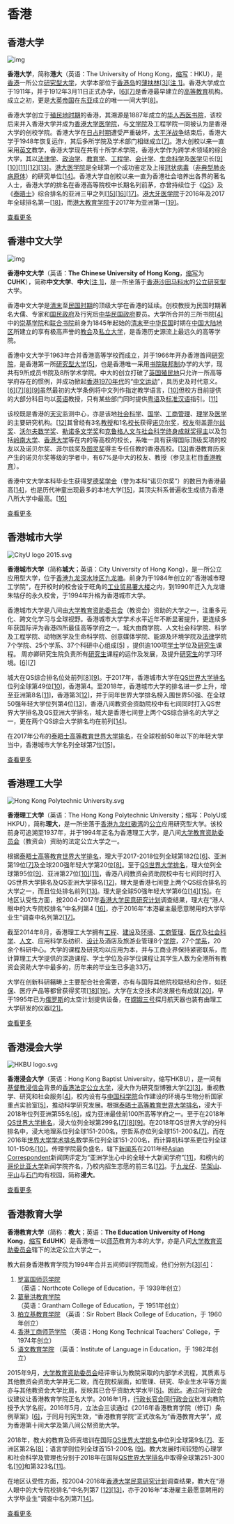 # 香港

## 香港大学
![img](https://upload.wikimedia.org/wikipedia/zh/thumb/2/27/HKU_Coat_of_Arms.png/200px-HKU_Coat_of_Arms.png)

**香港大学**，简称**港大**（英语：The University of Hong Kong，[缩写](https://zh.wikipedia.org/wiki/%E7%B8%AE%E5%AF%AB)：HKU），是[香港](https://zh.wikipedia.org/wiki/%E9%A6%99%E6%B8%AF)一所公立[研究型大学](https://zh.wikipedia.org/wiki/%E7%A0%94%E7%A9%B6%E5%9E%8B%E5%A4%A7%E5%AD%B8)，大学本部位于[香港岛](https://zh.wikipedia.org/wiki/%E9%A6%99%E6%B8%AF%E5%B3%B6)的[薄扶林](https://zh.wikipedia.org/wiki/%E8%96%84%E6%89%B6%E6%9E%97)[[3\]](https://zh.wikipedia.org/wiki/%E9%A6%99%E6%B8%AF%E5%A4%A7%E5%AD%B8#cite_note-%E8%81%AF%E7%B5%A1%E6%88%91%E5%80%91-3)[[注 1\]](https://zh.wikipedia.org/wiki/%E9%A6%99%E6%B8%AF%E5%A4%A7%E5%AD%B8#cite_note-%E5%88%86%E5%8D%80-5)。香港大学成立于1911年，并于1912年3月11日正式办学，[[6\]](https://zh.wikipedia.org/wiki/%E9%A6%99%E6%B8%AF%E5%A4%A7%E5%AD%B8#cite_note-7)[[7\]](https://zh.wikipedia.org/wiki/%E9%A6%99%E6%B8%AF%E5%A4%A7%E5%AD%B8#cite_note-EarlyYears-8)是香港最早建立的[高等教育](https://zh.wikipedia.org/wiki/%E9%AB%98%E7%AD%89%E6%95%99%E8%82%B2)机构。成立之初，更是[大英帝国](https://zh.wikipedia.org/wiki/%E5%A4%A7%E8%8B%B1%E5%B8%9D%E5%9C%8B)在[东亚](https://zh.wikipedia.org/wiki/%E6%9D%B1%E4%BA%9E)成立的唯一一间大学[[8\]](https://zh.wikipedia.org/wiki/%E9%A6%99%E6%B8%AF%E5%A4%A7%E5%AD%B8#cite_note-9)。

香港大学创立于[殖民地时期](https://zh.wikipedia.org/wiki/%E9%A6%99%E6%B8%AF%E6%AE%96%E6%B0%91%E5%9C%B0%E6%99%82%E6%9C%9F)的香港，其溯源是1887年成立的[华人西医书院](https://zh.wikipedia.org/wiki/%E8%8F%AF%E4%BA%BA%E8%A5%BF%E9%86%AB%E6%9B%B8%E9%99%A2)，该校后来并入香港大学并成为[香港大学医学院](https://zh.wikipedia.org/wiki/%E9%A6%99%E6%B8%AF%E5%A4%A7%E5%AD%B8%E9%86%AB%E5%AD%B8%E9%99%A2)，与[文学院](https://zh.wikipedia.org/wiki/%E9%A6%99%E6%B8%AF%E5%A4%A7%E5%AD%B8%E6%96%87%E5%AD%B8%E9%99%A2)及工程学院一同被认为是香港大学的创校学院。香港大学在[日占时期](https://zh.wikipedia.org/wiki/%E9%A6%99%E6%B8%AF%E6%97%A5%E4%BD%94%E6%99%82%E6%9C%9F)遭受严重破坏，[太平洋战争](https://zh.wikipedia.org/wiki/%E5%A4%AA%E5%B9%B3%E6%B4%8B%E6%88%B0%E7%88%AD)结束后，香港大学于1948年恢复运作，其后多所学院及学术部门相继成立[[7\]](https://zh.wikipedia.org/wiki/%E9%A6%99%E6%B8%AF%E5%A4%A7%E5%AD%B8#cite_note-EarlyYears-8)。港大创校以来一直采用[英文](https://zh.wikipedia.org/wiki/%E8%8B%B1%E6%96%87)教学，香港大学现在共有十所学术学院，香港大学作为跨学术领域的综合大学，其以[法律学](https://zh.wikipedia.org/wiki/%E6%B3%95%E5%BE%8B%E5%AD%A6)、[政治学](https://zh.wikipedia.org/wiki/%E6%94%BF%E6%B2%BB%E5%AD%B8)、[教育学](https://zh.wikipedia.org/wiki/%E6%95%99%E8%82%B2%E5%AD%B8)、[工程学](https://zh.wikipedia.org/wiki/%E5%B7%A5%E7%A8%8B%E5%AD%B8)、[会计学](https://zh.wikipedia.org/wiki/%E6%9C%83%E8%A8%88%E5%AD%B8)、[生命科学](https://zh.wikipedia.org/wiki/%E7%94%9F%E5%91%BD%E7%A7%91%E5%AD%B8)及[医学](https://zh.wikipedia.org/wiki/%E9%86%AB%E5%AD%B8)见长[[9\]](https://zh.wikipedia.org/wiki/%E9%A6%99%E6%B8%AF%E5%A4%A7%E5%AD%B8#cite_note-10)[[10\]](https://zh.wikipedia.org/wiki/%E9%A6%99%E6%B8%AF%E5%A4%A7%E5%AD%B8#cite_note-11)[[11\]](https://zh.wikipedia.org/wiki/%E9%A6%99%E6%B8%AF%E5%A4%A7%E5%AD%B8#cite_note-12)[[12\]](https://zh.wikipedia.org/wiki/%E9%A6%99%E6%B8%AF%E5%A4%A7%E5%AD%B8#cite_note-13)[[13\]](https://zh.wikipedia.org/wiki/%E9%A6%99%E6%B8%AF%E5%A4%A7%E5%AD%B8#cite_note-14)。[港大医学院](https://zh.wikipedia.org/wiki/%E6%B8%AF%E5%A4%A7%E9%86%AB%E5%AD%B8%E9%99%A2)是全球第一个成功鉴定及上报[冠状病毒](https://zh.wikipedia.org/wiki/%E5%86%A0%E7%8A%B6%E7%97%85%E6%AF%92)（[非典型肺炎](https://zh.wikipedia.org/wiki/%E9%9D%9E%E5%85%B8%E5%9E%8B%E8%82%BA%E7%82%8E)[病原体](https://zh.wikipedia.org/wiki/%E7%97%85%E5%8E%9F%E9%AB%94)）的研究单位[[14\]](https://zh.wikipedia.org/wiki/%E9%A6%99%E6%B8%AF%E5%A4%A7%E5%AD%B8#cite_note-15)。香港大学自创校以来一直为香港社会培养出各界的著名人士，香港大学的排名在香港高等院校中长期名列前茅，亦曾持续位于《[QS](https://zh.wikipedia.org/wiki/QS%E4%B8%96%E7%95%8C%E5%A4%A7%E5%AD%A6%E6%8E%92%E5%90%8D)》及《[泰晤士](https://zh.wikipedia.org/wiki/%E6%B3%B0%E6%99%A4%E5%A3%AB%E9%AB%98%E7%AD%89%E6%95%99%E8%82%B2%E4%B8%96%E7%95%8C%E5%A4%A7%E5%AD%B8%E6%8E%92%E5%90%8D)》综合排名的亚洲三甲之列[[15\]](https://zh.wikipedia.org/wiki/%E9%A6%99%E6%B8%AF%E5%A4%A7%E5%AD%B8#cite_note-QS_World-16)[[16\]](https://zh.wikipedia.org/wiki/%E9%A6%99%E6%B8%AF%E5%A4%A7%E5%AD%B8#cite_note-QS_Asia-17)[[17\]](https://zh.wikipedia.org/wiki/%E9%A6%99%E6%B8%AF%E5%A4%A7%E5%AD%B8#cite_note-Times-18)。[港大牙医学院](https://zh.wikipedia.org/wiki/%E6%B8%AF%E5%A4%A7%E7%89%99%E9%86%AB%E5%AD%B8%E9%99%A2)于2016年及2017年全球排名第一[[18\]](https://zh.wikipedia.org/wiki/%E9%A6%99%E6%B8%AF%E5%A4%A7%E5%AD%B8#cite_note-on-20170308-19)，而[港大教育学院](https://zh.wikipedia.org/wiki/%E6%B8%AF%E5%A4%A7%E6%95%99%E8%82%B2%E5%AD%B8%E9%99%A2)于2017年为亚洲第一[[19\]](https://zh.wikipedia.org/wiki/%E9%A6%99%E6%B8%AF%E5%A4%A7%E5%AD%B8#cite_note-star-20171005-20)。

[查看更多](../hku/)

## 香港中文大学
![img](https://upload.wikimedia.org/wikipedia/zh/thumb/0/09/CUHK_Coat_of_Arms.png/250px-CUHK_Coat_of_Arms.png)

**香港中文大学**（英语：**The Chinese University of Hong Kong**，[缩写](https://zh.wikipedia.org/wiki/%E7%B8%AE%E5%AF%AB)为 **CUHK**），简称**中文大学**、**中大**[[注 1\]](https://zh.wikipedia.org/wiki/%E9%A6%99%E6%B8%AF%E4%B8%AD%E6%96%87%E5%A4%A7%E5%AD%B8#cite_note-4)，是一所坐落于[香港](https://zh.wikipedia.org/wiki/%E9%A6%99%E6%B8%AF)[沙田](https://zh.wikipedia.org/wiki/%E6%B2%99%E7%94%B0)[马料水](https://zh.wikipedia.org/wiki/%E9%A6%AC%E6%96%99%E6%B0%B4)的[公立](https://zh.wikipedia.org/wiki/%E5%85%AC%E7%AB%8B%E5%AD%B8%E6%A0%A1)[研究型](https://zh.wikipedia.org/wiki/%E7%A0%94%E7%A9%B6%E5%9E%8B%E5%A4%A7%E5%AD%B8)大学。

香港中文大学是[清末](https://zh.wikipedia.org/wiki/%E6%B8%85%E6%9C%AB)至[民国时期](https://zh.wikipedia.org/wiki/%E6%B0%91%E5%9B%BD%E6%97%B6%E6%9C%9F)的顶级大学在香港的延续。创校教授为民国时期著名大儒、专家和[国民政府](https://zh.wikipedia.org/wiki/%E5%9C%8B%E6%B0%91%E6%94%BF%E5%BA%9C)及行宪后[中华民国政府](https://zh.wikipedia.org/wiki/%E4%B8%AD%E8%8F%AF%E6%B0%91%E5%9C%8B%E6%94%BF%E5%BA%9C)要员。大学所合并的三所书院[[4\]](https://zh.wikipedia.org/wiki/%E9%A6%99%E6%B8%AF%E4%B8%AD%E6%96%87%E5%A4%A7%E5%AD%B8#cite_note-5)中的[崇基学院](https://zh.wikipedia.org/wiki/%E5%B4%87%E5%9F%BA%E5%AD%B8%E9%99%A2)和[联合书院](https://zh.wikipedia.org/wiki/%E8%81%AF%E5%90%88%E6%9B%B8%E9%99%A2)前身为1845年起始的[清末](https://zh.wikipedia.org/wiki/%E6%B8%85%E6%9C%AB)至[中华民国](https://zh.wikipedia.org/wiki/%E4%B8%AD%E8%8F%AF%E6%B0%91%E5%9C%8B)时期在[中国大陆地区](https://zh.wikipedia.org/wiki/%E4%B8%AD%E8%8F%AF%E6%B0%91%E5%9C%8B%E5%A4%A7%E9%99%B8%E6%99%82%E6%9C%9F)所建立的享有极高声誉的[教会](https://zh.wikipedia.org/wiki/%E6%95%99%E6%9C%83)及[私立大学](https://zh.wikipedia.org/wiki/%E7%A7%81%E7%AB%8B%E5%A4%A7%E5%AD%B8)，是香港历史源流上最远久的高等学院。

香港中文大学于1963年合并香港高等学校而成立，并于1966年开办香港首间[研究院](https://zh.wikipedia.org/wiki/%E7%A0%94%E7%A9%B6%E9%99%A2)，是香港第一所[研究型大学](https://zh.wikipedia.org/wiki/%E7%A0%94%E7%A9%B6%E5%9E%8B%E5%A4%A7%E5%AD%B8)[[5\]](https://zh.wikipedia.org/wiki/%E9%A6%99%E6%B8%AF%E4%B8%AD%E6%96%87%E5%A4%A7%E5%AD%B8#cite_note-research-6)，也是香港唯一采用[书院联邦制](https://zh.wikipedia.org/wiki/%E6%9B%B8%E9%99%A2%E8%81%AF%E9%82%A6%E5%88%B6)办学的大学，现共有9所成员书院及8所学术学院。中大的创立打破了[英国殖民地](https://zh.wikipedia.org/wiki/%E8%8B%B1%E5%9C%8B%E6%AE%96%E6%B0%91%E5%9C%B0)只允许一所高等学府存在的惯例，并成功掀起[香港1970年代](https://zh.wikipedia.org/wiki/%E9%A6%99%E6%B8%AF1970%E5%B9%B4%E4%BB%A3)的“[中文运动](https://zh.wikipedia.org/wiki/%E4%B8%AD%E6%96%87%E9%81%8B%E5%8B%95)”，具历史及时代意义。[[6\]](https://zh.wikipedia.org/wiki/%E9%A6%99%E6%B8%AF%E4%B8%AD%E6%96%87%E5%A4%A7%E5%AD%B8#cite_note-inmedianhk-7)[[7\]](https://zh.wikipedia.org/wiki/%E9%A6%99%E6%B8%AF%E4%B8%AD%E6%96%87%E5%A4%A7%E5%AD%B8#cite_note-pentoy-8)[[8\]](https://zh.wikipedia.org/wiki/%E9%A6%99%E6%B8%AF%E4%B8%AD%E6%96%87%E5%A4%A7%E5%AD%B8#cite_note-grantham-9)[[9\]](https://zh.wikipedia.org/wiki/%E9%A6%99%E6%B8%AF%E4%B8%AD%E6%96%87%E5%A4%A7%E5%AD%B8#cite_note-Max09-10)虽然最初的大学条例将中文列作指定教学语言，[[10\]](https://zh.wikipedia.org/wiki/%E9%A6%99%E6%B8%AF%E4%B8%AD%E6%96%87%E5%A4%A7%E5%AD%B8#cite_note-CAP_1109_The_Chinese_University_of_Hong_Kong_Ordinance-11)但校方目前提供的大部分科目均以[英语](https://zh.wikipedia.org/wiki/%E8%8B%B1%E8%AA%9E)教授，只有某些部门同时提供[粤语](https://zh.wikipedia.org/wiki/%E7%B2%B5%E8%AA%9E)及[标准汉语](https://zh.wikipedia.org/wiki/%E7%8F%BE%E4%BB%A3%E6%A8%99%E6%BA%96%E6%BC%A2%E8%AA%9E)指引。[[11\]](https://zh.wikipedia.org/wiki/%E9%A6%99%E6%B8%AF%E4%B8%AD%E6%96%87%E5%A4%A7%E5%AD%B8#cite_note-12)

该校既是香港的[天灾](https://zh.wikipedia.org/wiki/%E5%A4%A9%E7%81%BD)监测中心，亦是该地[社会科学](https://zh.wikipedia.org/wiki/%E7%A4%BE%E6%9C%83%E7%A7%91%E5%AD%B8)、[国学](https://zh.wikipedia.org/wiki/%E5%9C%8B%E5%AD%B8)、[工商管理](https://zh.wikipedia.org/wiki/%E5%B7%A5%E5%95%86%E7%AE%A1%E7%90%86)、[理学](https://zh.wikipedia.org/wiki/%E7%A7%91%E5%AD%B8)及[医学](https://zh.wikipedia.org/wiki/%E9%86%AB%E5%AD%B8)的主要研究机构。[[12\]](https://zh.wikipedia.org/wiki/%E9%A6%99%E6%B8%AF%E4%B8%AD%E6%96%87%E5%A4%A7%E5%AD%B8#cite_note-13)其曾经有3名[教授](https://zh.wikipedia.org/wiki/%E6%95%99%E6%8E%88)和1名[校长](https://zh.wikipedia.org/wiki/%E6%A0%A1%E9%95%B7)获得[诺贝尔奖](https://zh.wikipedia.org/wiki/%E8%AB%BE%E8%B2%9D%E7%88%BE%E7%8D%8E)，[校友](https://zh.wikipedia.org/wiki/%E6%A0%A1%E5%8F%8B)衔盖[菲尔兹奖](https://zh.wikipedia.org/wiki/%E8%8F%B2%E7%88%BE%E8%8C%B2%E7%8D%8E)、[沃尔夫数学奖](https://zh.wikipedia.org/wiki/%E6%B2%83%E5%B0%94%E5%A4%AB%E6%95%B0%E5%AD%A6%E5%A5%96)、[勒诺多文学奖](https://zh.wikipedia.org/wiki/%E6%9D%8E%E5%85%8B%E6%9B%BC)和[克鲁格人文与社会科学终身成就奖得主](https://zh.wikipedia.org/wiki/%E4%BD%99%E8%8B%B1%E6%99%82)以及包括[岭南大学](https://zh.wikipedia.org/wiki/%E5%B6%BA%E5%8D%97%E5%A4%A7%E5%AD%B8_(%E9%A6%99%E6%B8%AF))、[香港大学](https://zh.wikipedia.org/wiki/%E9%A6%99%E6%B8%AF%E5%A4%A7%E5%AD%B8)等在内的等高校的校长，系唯一具有获得国际顶级奖项的校友以及诺贝尔奖、菲尔兹奖及[图灵奖](https://zh.wikipedia.org/wiki/%E5%9B%BE%E7%81%B5%E5%A5%96)得主专任任教的香港高校。[[13\]](https://zh.wikipedia.org/wiki/%E9%A6%99%E6%B8%AF%E4%B8%AD%E6%96%87%E5%A4%A7%E5%AD%B8#cite_note-14)香港教育历来产生的诺贝尔奖等级的学者中，有67%是中大的校友、教授（参见主栏目[香港教育](https://zh.wikipedia.org/wiki/%E9%A6%99%E6%B8%AF%E6%95%99%E8%82%B2)）。

香港中文大学本科毕业生获得[罗德奖学金](https://zh.wikipedia.org/wiki/%E7%BD%97%E5%BE%B7%E5%A5%96%E5%AD%A6%E9%87%91)（誉为本科“诺贝尔奖”）的数目为香港最高[[14\]](https://zh.wikipedia.org/wiki/%E9%A6%99%E6%B8%AF%E4%B8%AD%E6%96%87%E5%A4%A7%E5%AD%B8#cite_note-autogenerated1-15)，也是历代神童出现最多的本地大学[[15\]](https://zh.wikipedia.org/wiki/%E9%A6%99%E6%B8%AF%E4%B8%AD%E6%96%87%E5%A4%A7%E5%AD%B8#cite_note-autogenerated2-16)，其顶尖科系普遍收生成绩为香港八所大学中最高。[[16\]](https://zh.wikipedia.org/wiki/%E9%A6%99%E6%B8%AF%E4%B8%AD%E6%96%87%E5%A4%A7%E5%AD%B8#cite_note-17)

[查看更多](../cuhk/)

## 香港城市大学
![CityU logo 2015.svg](https://upload.wikimedia.org/wikipedia/commons/thumb/8/83/CityU_logo_2015.svg/180px-CityU_logo_2015.svg.png)

**香港城市大学**（简称**城大**；英语：City University of Hong Kong），是一所公立应用型大学，位于[香港](https://zh.wikipedia.org/wiki/%E9%A6%99%E6%B8%AF)[九龙](https://zh.wikipedia.org/wiki/%E4%B9%9D%E9%BE%8D)[深水埗区](https://zh.wikipedia.org/wiki/%E6%B7%B1%E6%B0%B4%E5%9F%97%E5%8D%80)[九龙塘](https://zh.wikipedia.org/wiki/%E4%B9%9D%E9%BE%8D%E5%A1%98)。前身为于1984年创立的“香港城市理工学院”，在开校时的校舍设于旺角的[工业贸易署大楼](https://zh.wikipedia.org/wiki/%E5%B7%A5%E6%A5%AD%E8%B2%BF%E6%98%93%E7%BD%B2%E5%A4%A7%E6%A8%93)之内，到1990年迁入九龙塘朱牯仔的永久校舍，于1994年升格为香港城市大学。

香港城市大学是八间由[大学教育资助委员会](https://zh.wikipedia.org/wiki/%E5%A4%A7%E5%AD%B8%E6%95%99%E8%82%B2%E8%B3%87%E5%8A%A9%E5%A7%94%E5%93%A1%E6%9C%83)（教资会）资助的大学之一，注重多元化、跨文化学习与全球视野。香港城市大学学术水平近年不断显著提升，更连续多年获国际评为香港四所最佳高等学府之一。城大由商学院、人文社会科学院、科学及工程学院、动物医学及生命科学院、创意媒体学院、能源及环境学院及[法律](https://zh.wikipedia.org/wiki/%E6%B3%95%E5%BE%8B)学院7个学院、25个学系、37个科研中心组成[[5\]](https://zh.wikipedia.org/wiki/%E9%A6%99%E6%B8%AF%E5%9F%8E%E5%B8%82%E5%A4%A7%E5%AD%B8#cite_note-5) ，提供逾100项[学士](https://zh.wikipedia.org/wiki/%E5%AD%B8%E5%A3%AB)学位及[研究生](https://zh.wikipedia.org/wiki/%E7%A0%94%E7%A9%B6%E7%94%9F)课程。 周亦卿研究生院负责所有[研究生](https://zh.wikipedia.org/wiki/%E7%A0%94%E7%A9%B6%E7%94%9F)课程的运作及发展，及提升[研究生](https://zh.wikipedia.org/wiki/%E7%A0%94%E7%A9%B6%E7%94%9F)的学习环境。[[6\]](https://zh.wikipedia.org/wiki/%E9%A6%99%E6%B8%AF%E5%9F%8E%E5%B8%82%E5%A4%A7%E5%AD%B8#cite_note-6)[[7\]](https://zh.wikipedia.org/wiki/%E9%A6%99%E6%B8%AF%E5%9F%8E%E5%B8%82%E5%A4%A7%E5%AD%B8#cite_note-7)

城大在QS综合排名位处前列[[8\]](https://zh.wikipedia.org/wiki/%E9%A6%99%E6%B8%AF%E5%9F%8E%E5%B8%82%E5%A4%A7%E5%AD%B8#cite_note-8)[[9\]](https://zh.wikipedia.org/wiki/%E9%A6%99%E6%B8%AF%E5%9F%8E%E5%B8%82%E5%A4%A7%E5%AD%B8#cite_note-9)。于2017年，香港城市大学在[QS世界大学排名](https://zh.wikipedia.org/wiki/QS%E4%B8%96%E7%95%8C%E5%A4%A7%E5%AD%A6%E6%8E%92%E5%90%8D)位列全球第49位[[10\]](https://zh.wikipedia.org/wiki/%E9%A6%99%E6%B8%AF%E5%9F%8E%E5%B8%82%E5%A4%A7%E5%AD%B8#cite_note-10)，香港第4。至2018年，香港城市大学的排名进一步上升，增至亚洲第8名[[11\]](https://zh.wikipedia.org/wiki/%E9%A6%99%E6%B8%AF%E5%9F%8E%E5%B8%82%E5%A4%A7%E5%AD%B8#cite_note-11)，香港第3[[12\]](https://zh.wikipedia.org/wiki/%E9%A6%99%E6%B8%AF%E5%9F%8E%E5%B8%82%E5%A4%A7%E5%AD%B8#cite_note-12)，并于同年世界大学排名榜入围世界50强、在全球50强年轻大学位列第4位[[13\]](https://zh.wikipedia.org/wiki/%E9%A6%99%E6%B8%AF%E5%9F%8E%E5%B8%82%E5%A4%A7%E5%AD%B8#cite_note-13)，香港八间教资会资助院校中有七间同时打入QS世界大学排名及QS亚洲大学排名，城大是香港七间登上两个QS综合排名的大学之一，更在两个QS综合大学排名均在前列[[14\]](https://zh.wikipedia.org/wiki/%E9%A6%99%E6%B8%AF%E5%9F%8E%E5%B8%82%E5%A4%A7%E5%AD%B8#cite_note-14)。

在2017年公布的[泰晤士高等教育世界大学排名](https://zh.wikipedia.org/wiki/%E6%B3%B0%E6%99%A4%E5%A3%AB%E9%AB%98%E7%AD%89%E6%95%99%E8%82%B2%E4%B8%96%E7%95%8C%E5%A4%A7%E5%AD%B8%E6%8E%92%E5%90%8D)，在全球校龄50年以下的年轻大学当中，香港城市大学名列全球第7位[[15\]](https://zh.wikipedia.org/wiki/%E9%A6%99%E6%B8%AF%E5%9F%8E%E5%B8%82%E5%A4%A7%E5%AD%B8#cite_note-15)。

[查看更多](../cityu/)

## 香港理工大学
![Hong Kong Polytechnic University.svg](https://upload.wikimedia.org/wikipedia/zh/thumb/1/11/Hong_Kong_Polytechnic_University.svg/160px-Hong_Kong_Polytechnic_University.svg.png)

**香港理工大学**（英语：The Hong Kong Polytechnic University；缩写：PolyU或HKPU），简称**理大**，是一所坐落于[香港](https://zh.wikipedia.org/wiki/%E9%A6%99%E6%B8%AF)[九龙](https://zh.wikipedia.org/wiki/%E4%B9%9D%E9%BE%8D)[红磡湾](https://zh.wikipedia.org/wiki/%E7%B4%85%E7%A3%A1%E7%81%A3)的[公立](https://zh.wikipedia.org/wiki/%E5%85%AC%E7%AB%8B)应用研究型大学。该校前身可追溯至1937年，并于1994年正名为香港理工大学，是八间[大学教育资助委员会](https://zh.wikipedia.org/wiki/%E5%A4%A7%E5%AD%B8%E6%95%99%E8%82%B2%E8%B3%87%E5%8A%A9%E5%A7%94%E5%93%A1%E6%9C%83)（教资会）资助的法定公立大学之一。

根据[泰晤士高等教育世界大学排名](https://zh.wikipedia.org/wiki/%E6%B3%B0%E6%99%A4%E5%A3%AB%E9%AB%98%E7%AD%89%E6%95%99%E8%82%B2%E4%B8%96%E7%95%8C%E5%A4%A7%E5%AD%B8%E6%8E%92%E5%90%8D)，理大于2017-2018位列全球第182位[[6\]](https://zh.wikipedia.org/wiki/%E9%A6%99%E6%B8%AF%E7%90%86%E5%B7%A5%E5%A4%A7%E5%AD%B8#cite_note-6)、亚洲第19位[[7\]](https://zh.wikipedia.org/wiki/%E9%A6%99%E6%B8%AF%E7%90%86%E5%B7%A5%E5%A4%A7%E5%AD%B8#cite_note-7)及全球200强年轻大学第20位[[8\]](https://zh.wikipedia.org/wiki/%E9%A6%99%E6%B8%AF%E7%90%86%E5%B7%A5%E5%A4%A7%E5%AD%B8#cite_note-8)。至于[QS世界大学排名](https://zh.wikipedia.org/wiki/QS%E4%B8%96%E7%95%8C%E5%A4%A7%E5%AD%A6%E6%8E%92%E5%90%8D)，理大位列全球第95位[[9\]](https://zh.wikipedia.org/wiki/%E9%A6%99%E6%B8%AF%E7%90%86%E5%B7%A5%E5%A4%A7%E5%AD%B8#cite_note-9)、亚洲第27位[[10\]](https://zh.wikipedia.org/wiki/%E9%A6%99%E6%B8%AF%E7%90%86%E5%B7%A5%E5%A4%A7%E5%AD%B8#cite_note-10)[[11\]](https://zh.wikipedia.org/wiki/%E9%A6%99%E6%B8%AF%E7%90%86%E5%B7%A5%E5%A4%A7%E5%AD%B8#cite_note-11)，香港八间教资会资助院校中有七间同时打入QS世界大学排名及QS亚洲大学排名[[12\]](https://zh.wikipedia.org/wiki/%E9%A6%99%E6%B8%AF%E7%90%86%E5%B7%A5%E5%A4%A7%E5%AD%B8#cite_note-12)，理大是香港七间登上两个QS综合排名的大学之一，而且位处排名前列[[13\]](https://zh.wikipedia.org/wiki/%E9%A6%99%E6%B8%AF%E7%90%86%E5%B7%A5%E5%A4%A7%E5%AD%B8#cite_note-13)。理大是全球50强年轻大学第6位[[14\]](https://zh.wikipedia.org/wiki/%E9%A6%99%E6%B8%AF%E7%90%86%E5%B7%A5%E5%A4%A7%E5%AD%B8#cite_note-14)[[15\]](https://zh.wikipedia.org/wiki/%E9%A6%99%E6%B8%AF%E7%90%86%E5%B7%A5%E5%A4%A7%E5%AD%B8#cite_note-15)。在地区认受性方面，按2004-2017年[香港大学民意研究计划](https://zh.wikipedia.org/wiki/%E9%A6%99%E6%B8%AF%E5%A4%A7%E5%AD%B8%E6%B0%91%E6%84%8F%E7%A0%94%E7%A9%B6%E8%A8%88%E5%8A%83)调查结果，理大在“港人眼中的大专院校排名”中名列第4 [[16\]](https://zh.wikipedia.org/wiki/%E9%A6%99%E6%B8%AF%E7%90%86%E5%B7%A5%E5%A4%A7%E5%AD%B8#cite_note-16)，亦于2016年“本港雇主最愿意聘用的大学毕业生”调查中名列第2[[17\]](https://zh.wikipedia.org/wiki/%E9%A6%99%E6%B8%AF%E7%90%86%E5%B7%A5%E5%A4%A7%E5%AD%B8#cite_note-17)。

截至2014年8月，香港理工大学拥有[工程](https://zh.wikipedia.org/wiki/%E5%B7%A5%E7%A8%8B)、[建设](https://zh.wikipedia.org/wiki/%E5%BB%BA%E8%A8%AD)及[环境](https://zh.wikipedia.org/wiki/%E7%92%B0%E5%A2%83)、[工商管理](https://zh.wikipedia.org/wiki/%E5%B7%A5%E5%95%86%E7%AE%A1%E7%90%86)、[医疗](https://zh.wikipedia.org/wiki/%E9%86%AB%E7%99%82)及[社会科学](https://zh.wikipedia.org/wiki/%E7%A4%BE%E6%9C%83%E7%A7%91%E5%AD%B8)、[人文](https://zh.wikipedia.org/wiki/%E4%BA%BA%E6%96%87)、应用科学及纺织、[设计](https://zh.wikipedia.org/wiki/%E8%A8%AD%E8%A8%88)及酒店及旅游业管理8个[学院](https://zh.wikipedia.org/wiki/%E5%AD%B8%E9%99%A2)，27个[学系](https://zh.wikipedia.org/wiki/%E5%AD%B8%E7%B3%BB)，20余个科研中心。大学的课程及研究均以应用为本，并与工商业界保持紧密联系，而计算理工大学提供的深造课程、学士学位及非学位课程让其学生人数为全港所有教资会资助大学中最多的，历年来的毕业生已多逾33万。

大学在创新科研簵畴上主要配合社会需要，亦有与国际其他院校联结和合作，如[环保](https://zh.wikipedia.org/wiki/%E7%92%B0%E4%BF%9D)、医疗产品等都曾获得奖项[[18\]](https://zh.wikipedia.org/wiki/%E9%A6%99%E6%B8%AF%E7%90%86%E5%B7%A5%E5%A4%A7%E5%AD%B8#cite_note-%E8%88%87%E5%85%A7%E5%9C%B0%E5%90%88%E4%BD%9C%E7%9A%84%E9%87%8D%E9%BB%9E%E7%A7%91%E7%A0%94%E9%A0%85%E7%9B%AE-18)[[19\]](https://zh.wikipedia.org/wiki/%E9%A6%99%E6%B8%AF%E7%90%86%E5%B7%A5%E5%A4%A7%E5%AD%B8#cite_note-%E7%8D%B2%E7%8D%8E%E7%A7%91%E7%A0%94-19)。大学在太空技术的发展也有成就[[20\]](https://zh.wikipedia.org/wiki/%E9%A6%99%E6%B8%AF%E7%90%86%E5%B7%A5%E5%A4%A7%E5%AD%B8#cite_note-20)，早于1995年已为[俄罗斯](https://zh.wikipedia.org/wiki/%E4%BF%84%E7%BE%85%E6%96%AF)的太空计划提供设备，在[嫦娥三号](https://zh.wikipedia.org/wiki/%E5%AB%A6%E5%A8%A5%E4%B8%89%E5%8F%B7)探月航天器也装有由理工大学研发的仪器[[21\]](https://zh.wikipedia.org/wiki/%E9%A6%99%E6%B8%AF%E7%90%86%E5%B7%A5%E5%A4%A7%E5%AD%B8#cite_note-21)。

[查看更多](../polyu/)

## 香港浸会大学
![HKBU logo.svg](https://upload.wikimedia.org/wikipedia/zh/thumb/7/79/HKBU_logo.svg/200px-HKBU_logo.svg.png)

**香港浸会大学**（英语：Hong Kong Baptist University，缩写HKBU），是一间有[基督教](https://zh.wikipedia.org/wiki/%E5%9F%BA%E7%9D%A3%E6%95%99)[浸信会](https://zh.wikipedia.org/wiki/%E6%B5%B8%E4%BF%A1%E6%9C%83)背景的[香港法定公立](https://zh.wikipedia.org/wiki/%E9%A6%99%E6%B8%AF%E5%B0%88%E4%B8%8A%E6%95%99%E8%82%B2#%E9%99%A2%E6%A0%A1%E9%A1%9E%E5%88%A5)[大学](https://zh.wikipedia.org/wiki/%E5%A4%A7%E5%AD%B8)，浸大作为研究型博雅大学[[2\]](https://zh.wikipedia.org/wiki/%E9%A6%99%E6%B8%AF%E6%B5%B8%E6%9C%83%E5%A4%A7%E5%AD%B8#cite_note-2)[[3\]](https://zh.wikipedia.org/wiki/%E9%A6%99%E6%B8%AF%E6%B5%B8%E6%9C%83%E5%A4%A7%E5%AD%B8#cite_note-3)，重视教学、研究和社会服务[[4\]](https://zh.wikipedia.org/wiki/%E9%A6%99%E6%B8%AF%E6%B5%B8%E6%9C%83%E5%A4%A7%E5%AD%B8#cite_note-4)，校内设有与[中国科学院](https://zh.wikipedia.org/wiki/%E4%B8%AD%E5%9C%8B%E7%A7%91%E5%AD%B8%E9%99%A2)合作建设的环境与生物分析国家重点实验室[[5\]](https://zh.wikipedia.org/wiki/%E9%A6%99%E6%B8%AF%E6%B5%B8%E6%9C%83%E5%A4%A7%E5%AD%B8#cite_note-5)，推动科学研究发展。根据[泰晤士高等教育世界大学排名](https://zh.wikipedia.org/wiki/%E6%B3%B0%E6%99%A4%E5%A3%AB%E9%AB%98%E7%AD%89%E6%95%99%E8%82%B2%E4%B8%96%E7%95%8C%E5%A4%A7%E5%AD%B8%E6%8E%92%E5%90%8D)，浸大于2018年位列亚洲第55名[[6\]](https://zh.wikipedia.org/wiki/%E9%A6%99%E6%B8%AF%E6%B5%B8%E6%9C%83%E5%A4%A7%E5%AD%B8#cite_note-6)，成为亚洲最佳前100所高等学府之一。至于在2018年[QS世界大学排名](https://zh.wikipedia.org/wiki/QS%E4%B8%96%E7%95%8C%E5%A4%A7%E5%AD%A6%E6%8E%92%E5%90%8D)，浸大位列全球第299名[[7\]](https://zh.wikipedia.org/wiki/%E9%A6%99%E6%B8%AF%E6%B5%B8%E6%9C%83%E5%A4%A7%E5%AD%B8#cite_note-topuniversities-7)[[8\]](https://zh.wikipedia.org/wiki/%E9%A6%99%E6%B8%AF%E6%B5%B8%E6%9C%83%E5%A4%A7%E5%AD%B8#cite_note-8)[[9\]](https://zh.wikipedia.org/wiki/%E9%A6%99%E6%B8%AF%E6%B5%B8%E6%9C%83%E5%A4%A7%E5%AD%B8#cite_note-9)。在2018年QS世界大学的分科排名中，浸大地理系位列全球151-200名，宗哲系亦位列全球151-200名[[7\]](https://zh.wikipedia.org/wiki/%E9%A6%99%E6%B8%AF%E6%B5%B8%E6%9C%83%E5%A4%A7%E5%AD%B8#cite_note-topuniversities-7)。而在2016年[世界大学学术排名](https://zh.wikipedia.org/wiki/%E4%B8%96%E7%95%8C%E5%A4%A7%E5%AD%A6%E5%AD%A6%E6%9C%AF%E6%8E%92%E5%90%8D)数学系位列全球151-200名，而计算机科学系更位列全球101-150名[[10\]](https://zh.wikipedia.org/wiki/%E9%A6%99%E6%B8%AF%E6%B5%B8%E6%9C%83%E5%A4%A7%E5%AD%B8#cite_note-10)。传理学院最负盛名，辖下[新闻系](https://zh.wikipedia.org/wiki/%E6%96%B0%E8%81%9E%E5%AD%B8)在2011年经[Asian Correspondent](https://zh.wikipedia.org/wiki/Asian_Correspondent)新闻网评定为“亚洲学生心中的全球十大新闻学府”[[11\]](https://zh.wikipedia.org/wiki/%E9%A6%99%E6%B8%AF%E6%B5%B8%E6%9C%83%E5%A4%A7%E5%AD%B8#cite_note-11)，和榜内的[哥伦比亚大学](https://zh.wikipedia.org/wiki/%E5%93%A5%E5%80%AB%E6%AF%94%E4%BA%9E%E5%A4%A7%E5%AD%B8)新闻学院齐名，乃校内招生志愿的前三名[[12\]](https://zh.wikipedia.org/wiki/%E9%A6%99%E6%B8%AF%E6%B5%B8%E6%9C%83%E5%A4%A7%E5%AD%B8#cite_note-12)。于[九龙仔](https://zh.wikipedia.org/wiki/%E4%B9%9D%E9%BE%8D%E4%BB%94)、[毕架山](https://zh.wikipedia.org/wiki/%E7%95%A2%E6%9E%B6%E5%B1%B1)、[平山](https://zh.wikipedia.org/wiki/%E5%B9%B3%E5%B1%B1_(%E9%A6%99%E6%B8%AF))与[石门](https://zh.wikipedia.org/wiki/%E7%9F%B3%E9%96%80_(%E9%A6%99%E6%B8%AF))均有校园，简称**浸大**。

[查看更多](../hkbu/)

## 香港教育大学
**香港教育大学**（简称：**教大**；英语：**The Education University of Hong Kong**，[缩写](https://zh.wikipedia.org/wiki/%E7%B8%AE%E5%AF%AB) **EdUHK**）是香港唯一以[师范](https://zh.wikipedia.org/wiki/%E5%B8%AB%E7%AF%84%E5%AD%B8%E6%A0%A1)教育为本的大学，亦是八间[大学教育资助委员会](https://zh.wikipedia.org/wiki/%E5%A4%A7%E5%AD%B8%E6%95%99%E8%82%B2%E8%B3%87%E5%8A%A9%E5%A7%94%E5%93%A1%E6%9C%83)辖下的法定公立大学之一。

教大前身香港教育学院为1994年合并五间师训学院而成，他们分别为[[3\]](https://zh.wikipedia.org/wiki/%E9%A6%99%E6%B8%AF%E6%95%99%E8%82%B2%E5%A4%A7%E5%AD%B8#cite_note-3)[[4\]](https://zh.wikipedia.org/wiki/%E9%A6%99%E6%B8%AF%E6%95%99%E8%82%B2%E5%A4%A7%E5%AD%B8#cite_note-4)：

1. [罗富国师范学院](https://zh.wikipedia.org/wiki/%E7%BE%85%E5%AF%8C%E5%9C%8B%E5%B8%AB%E7%AF%84%E5%AD%B8%E9%99%A2) （英语：Northcote College of Education，于 1939年创立）
2. [葛量洪教育学院](https://zh.wikipedia.org/wiki/%E8%91%9B%E9%87%8F%E6%B4%AA%E6%95%99%E8%82%B2%E5%AD%B8%E9%99%A2) （英语：Grantham College of Education，于 1951年创立）
3. [柏立基教育学院](https://zh.wikipedia.org/wiki/%E6%9F%8F%E7%AB%8B%E5%9F%BA%E6%95%99%E8%82%B2%E5%AD%B8%E9%99%A2) （英语：Sir Robert Black College of Education，于 1960年创立）
4. [香港工商师范学院](https://zh.wikipedia.org/wiki/%E9%A6%99%E6%B8%AF%E5%B7%A5%E5%95%86%E5%B8%AB%E7%AF%84%E5%AD%B8%E9%99%A2) （英语：Hong Kong Technical Teachers' College，于 1974年创立）
5. [语文教育学院](https://zh.wikipedia.org/wiki/%E8%AA%9E%E6%96%87%E6%95%99%E8%82%B2%E5%AD%B8%E9%99%A2) （英语：Institute of Language in Education，于 1982年创立）

2015年9月，[大学教育资助委员会](https://zh.wikipedia.org/wiki/%E5%A4%A7%E5%AD%B8%E6%95%99%E8%82%B2%E8%B3%87%E5%8A%A9%E5%A7%94%E5%93%A1%E6%9C%83)经评审认为教院采取的内部学术流程，其质素与其他教资会资助大学并无二致，而在院校层面，如管理、研究、毕业生水平等方面亦与其他教资会大学比肩，反映其已合乎资助大学水平[[5\]](https://zh.wikipedia.org/wiki/%E9%A6%99%E6%B8%AF%E6%95%99%E8%82%B2%E5%A4%A7%E5%AD%B8#cite_note-5)。因此。通过向行政会议建议让香港教育学院正名大学。2016年1月，[行政长官会同行政会议](https://zh.wikipedia.org/wiki/%E8%A1%8C%E6%94%BF%E9%95%B7%E5%AE%98%E6%9C%83%E5%90%8C%E8%A1%8C%E6%94%BF%E6%9C%83%E8%AD%B0)批准向教院授予大学名衔。2016年5月，立法会三读通过《2016年香港教育学院（修订）条例草案》[[6\]](https://zh.wikipedia.org/wiki/%E9%A6%99%E6%B8%AF%E6%95%99%E8%82%B2%E5%A4%A7%E5%AD%B8#cite_note-rthk20160126-6)，于同月刊宪生效，“香港教育学院”正式改名为“香港教育大学”，成为香港第十间大学及第八间公帑资助大学。

2018年，教大的教育及师资培训在国际[QS世界大学排名](https://zh.wikipedia.org/wiki/QS%E4%B8%96%E7%95%8C%E5%A4%A7%E5%AD%A6%E6%8E%92%E5%90%8D)中位列全球第9名[[7\]](https://zh.wikipedia.org/wiki/%E9%A6%99%E6%B8%AF%E6%95%99%E8%82%B2%E5%A4%A7%E5%AD%B8#cite_note-7)、亚洲区第2名[[8\]](https://zh.wikipedia.org/wiki/%E9%A6%99%E6%B8%AF%E6%95%99%E8%82%B2%E5%A4%A7%E5%AD%B8#cite_note-8)；语言学则位列全球首151-200名 [[9\]](https://zh.wikipedia.org/wiki/%E9%A6%99%E6%B8%AF%E6%95%99%E8%82%B2%E5%A4%A7%E5%AD%B8#cite_note-9)。教大发展时间较短的心理学和社会科学及管理也分别于2018年在国际[QS世界大学排名](https://zh.wikipedia.org/wiki/QS%E4%B8%96%E7%95%8C%E5%A4%A7%E5%AD%A6%E6%8E%92%E5%90%8D)中取得全球第251-300名[[10\]](https://zh.wikipedia.org/wiki/%E9%A6%99%E6%B8%AF%E6%95%99%E8%82%B2%E5%A4%A7%E5%AD%B8#cite_note-10)和第323名[[11\]](https://zh.wikipedia.org/wiki/%E9%A6%99%E6%B8%AF%E6%95%99%E8%82%B2%E5%A4%A7%E5%AD%B8#cite_note-11)。

在地区认受性方面，按2004-2016年[香港大学民意研究计划](https://zh.wikipedia.org/wiki/%E9%A6%99%E6%B8%AF%E5%A4%A7%E5%AD%B8%E6%B0%91%E6%84%8F%E7%A0%94%E7%A9%B6%E8%A8%88%E5%8A%83)调查结果，教大在“港人眼中的大专院校排名”中名列第7 [[12\]](https://zh.wikipedia.org/wiki/%E9%A6%99%E6%B8%AF%E6%95%99%E8%82%B2%E5%A4%A7%E5%AD%B8#cite_note-12)[[13\]](https://zh.wikipedia.org/wiki/%E9%A6%99%E6%B8%AF%E6%95%99%E8%82%B2%E5%A4%A7%E5%AD%B8#cite_note-13)，亦于2016年“本港雇主最愿意聘用的大学毕业生”调查中名列第7[[14\]](https://zh.wikipedia.org/wiki/%E9%A6%99%E6%B8%AF%E6%95%99%E8%82%B2%E5%A4%A7%E5%AD%B8#cite_note-14)。

[查看更多](../EdUHK/)